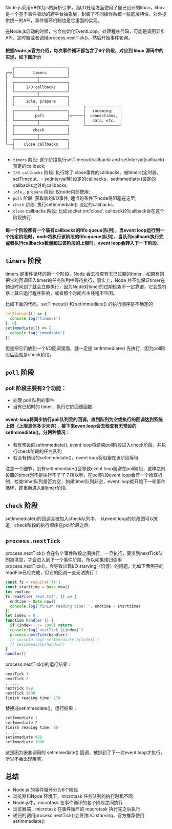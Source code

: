 
Node.js采用V8作为js的解析引擎，而I/O处理方面使用了自己设计的libuv，libuv是一个基于事件驱动的跨平台抽象层，封装了不同操作系统一些底层特性，对外提供统一的API，事件循环机制也是它里面的实现。

在Node.js启动的时候，它会初始化EventLoop，处理程序代码，可能是调用异步API、定时器或者调用process.nextTick()，然后开始事件轮询。

#### 根据Node.js官方介绍，每次事件循环都包含了6个阶段，对应到 libuv 源码中的实现，如下图所示

```txt
   ┌───────────────────────┐
┌─>│        timers         │
│  └──────────┬────────────┘
│  ┌──────────┴────────────┐
│  │     I/O callbacks     │
│  └──────────┬────────────┘
│  ┌──────────┴────────────┐
│  │     idle, prepare     │
│  └──────────┬────────────┘      ┌───────────────┐
│  ┌──────────┴────────────┐      │   incoming:   │
│  │         poll          │<─────┤  connections, │
│  └──────────┬────────────┘      │   data, etc.  │
│  ┌──────────┴────────────┐      └───────────────┘
│  │        check          │
│  └──────────┬────────────┘
│  ┌──────────┴────────────┐
└──┤    close callbacks    │
   └───────────────────────┘
```
- ```timers``` 阶段: 这个阶段执行setTimeout(callback) and setInterval(callback)预定的callback;
- ```I/O callbacks``` 阶段: 执行除了 close事件的callbacks、被timers(定时器，setTimeout、- setInterval等)设定的callbacks、setImmediate()设定的callbacks之外的callbacks;
- ```idle, prepare``` 阶段: 仅node内部使用;
- ```poll``` 阶段: 获取新的I/O事件, 适当的条件下node将阻塞在这里;
- ```check``` 阶段: 执行setImmediate() 设定的callbacks;
- ```close``` callbacks 阶段: 比如socket.on(‘close’, callback)的callback会在这个阶段执行.
  
#### 每一个阶段都有一个装有callbacks的fifo queue(队列)，当event loop运行到一个指定阶段时，node将执行该阶段的fifo queue(队列)，当队列callback执行完或者执行callbacks数量超过该阶段的上限时，event loop会转入下一下阶段.


## ``timers`` 阶段
timers 是事件循环的第一个阶段，Node 会去检查有无已过期的timer，如果有则把它的回调压入timer的任务队列中等待执行，事实上，Node 并不能保证timer在预设时间到了就会立即执行，因为Node对timer的过期检查不一定靠谱，它会受机器上其它运行程序影响，或者那个时间点主线程不空闲。
  
比如下面的代码，setTimeout() 和 setImmediate() 的执行顺序是不确定的
```js
setTimeout(() => {
  console.log('timeout')
}, 0)
setImmediate(() => {
  console.log('immediate')
})
```
但是把它们放到一个I/O回调里面，就一定是 setImmediate() 先执行，因为poll阶段后面就是check阶段。


## ```poll``` 阶段
### poll 阶段主要有2个功能：
- 处理 poll 队列的事件
- 当有已超时的 timer，执行它的回调函数

#### event-loop将同步执行poll队列里的回调，直到队列为空或执行的回调达到系统上限（上限具体多少未详），接下来even loop会去检查有无预设的setImmediate()，分两种情况：

- 若有预设的setImmediate(), event loop将结束poll阶段进入check阶段，并执行check阶段的任务队列
- 若没有预设的setImmediate()，event loop将阻塞在该阶段等待
  
注意一个细节，没有setImmediate()会导致event loop阻塞在poll阶段，这样之前设置的timer岂不是执行不了了？所以咧，在poll阶段event loop会有一个检查机制，检查timer队列是否为空，如果timer队列非空，event loop就开始下一轮事件循环，即重新进入到timer阶段。


## ``check`` 阶段
setImmediate()的回调会被加入check队列中， 从event loop的阶段图可以知道，check阶段的执行顺序在poll阶段之后。


## ``process.nextTick``
process.nextTick() 会在各个事件阶段之间执行，一旦执行，要直到nextTick队列被清空，才会进入到下一个事件阶段，所以如果递归调用 process.nextTick()，会导致出现I/O starving（饥饿）的问题，比如下面例子的readFile已经完成，但它的回调一直无法执行：

```js
const fs = require('fs')
const starttime = Date.now()
let endtime
fs.readFile('text.txt', () => {
  endtime = Date.now()
  console.log('finish reading time: ', endtime - starttime)
})
let index = 0
function handler () {
  if (index++ >= 1000) return
  console.log(`nextTick ${index}`)
  process.nextTick(handler)
  // console.log(`setImmediate ${index}`)
  // setImmediate(handler)
}
handler()
```

process.nextTick()的运行结果：
```js
nextTick 1
nextTick 2
......
nextTick 999
nextTick 1000
finish reading time: 170
```

替换成setImmediate()，运行结果：
```js
setImmediate 1
setImmediate 2
finish reading time: 80
......
setImmediate 999
setImmediate 1000
```
这是因为嵌套调用的 setImmediate() 回调，被排到了下一次event loop才执行，所以不会出现阻塞。


## 总结

- Node.js 的事件循环分为6个阶段
- 浏览器和Node 环境下，microtask 任务队列的执行时机不同
- Node.js中，microtask 在事件循环的各个阶段之间执行
- 浏览器端，microtask 在事件循环的 macrotask 执行完之后执行
- 递归的调用process.nextTick()会导致I/O starving，官方推荐使用setImmediate()

